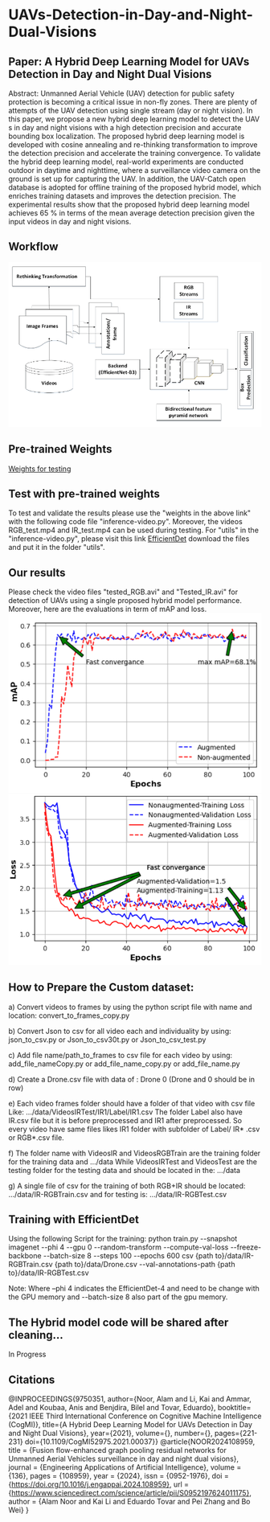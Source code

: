 # UAVs-Detection-in-Day-and-Night-Dual-Visions
## Paper: A Hybrid Deep Learning Model for UAVs Detection in Day and Night Dual Visions
Abstract:
Unmanned Aerial Vehicle (UAV) detection for public safety protection is becoming a critical issue in non-fly zones. There are plenty of attempts of the UAV detection using single stream (day or night vision). In this paper, we propose a new hybrid deep learning model to detect the UAV s in day and night visions with a high detection precision and accurate bounding box localization. The proposed hybrid deep learning model is developed with cosine annealing and re-thinking transformation to improve the detection precision and accelerate the training convergence. To validate the hybrid deep learning model, real-world experiments are conducted outdoor in daytime and nighttime, where a surveillance video camera on the ground is set up for capturing the UAV. In addition, the UAV-Catch open database is adopted for offline training of the proposed hybrid model, which enriches training datasets and improves the detection precision. The experimental results show that the proposed hybrid deep learning model achieves 65 % in terms of the mean average detection precision given the input videos in day and night visions.
## Workflow 
![image info](block_diagram.png)
## Pre-trained Weights
[Weights for testing](https://drive.google.com/file/d/1pwSm5Nojg9nxtegvFFAmmrgqGTemmH1L/view?usp=sharing)
## Test with pre-trained weights
To test and validate the results please use the "weights in the above link" with the following code file "inference-video.py". Moreover, the videos RGB_test.mp4 and IR_test.mp4 can be used during testing. For "utils" in the "inference-video.py", please visit this link [EfficientDet](https://github.com/xuannianz/EfficientDet/tree/master/utils) download the files and put it in the folder "utils".
## Our results
Please check the video files "tested_RGB.avi" and "Tested_IR.avi" for detection of UAVs using a single proposed hybrid model performance. Moreover, here are the evaluations in term of mAP and loss.
![image info](mAP.png)
![image info](Train_Validation_Losses.png)
## How to Prepare the Custom dataset:
a) Convert videos to frames by using the python script file with name and location:
convert_to_frames_copy.py

b) Convert Json to csv for all video each and individuality by using:
json_to_csv.py or Json_to_csv30t.py or Json_to_csv_test.py

c) Add file name/path_to_frames to csv file for each video by using:
add_file_nameCopy.py or add_file_name_copy.py or add_file_name.py

d) Create a Drone.csv file with data of :
Drone 0 (Drone and 0 should be in row)

e) Each video frames folder should have a folder of that video with csv file Like:
.../data/VideosIRTest/IR1/Label/IR1.csv
The folder Label also have IR.csv file but it is before preprocessed and IR1 after preprocessed. So every video have same files likes IR1 folder with subfolder of Label/ IR* .csv or RGB*.csv file.

f) The folder name with VideosIR and VideosRGBTrain are the training folder for the training data
and .../data
While
VideosIRTest and VideosTest are the testing folder for the testing data and should be located in the: .../data

g) A single file of csv for the training of both RGB+IR should be located:
.../data/IR-RGBTrain.csv and for testing is:
.../data/IR-RGBTest.csv
## Training with EfficientDet
Using the following Script for the training:
python train.py --snapshot imagenet --phi 4 --gpu 0 --random-transform --compute-val-loss --freeze-backbone --batch-size 8 --steps 100 --epochs 600  csv {path to}/data/IR-RGBTrain.csv {path to}/data/Drone.csv --val-annotations-path {path to}/data/IR-RGBTest.csv

Note: Where –phi 4 indicates the EfficientDet-4 and need to be change with the GPU memory and --batch-size 8 also part of the gpu memory.	 
## The Hybrid model code will be shared after cleaning...
In Progress

## Citations
@INPROCEEDINGS{9750351,
  author={Noor, Alam and Li, Kai and Ammar, Adel and Koubaa, Anis and Benjdira, Bilel and Tovar, Eduardo},
  booktitle={2021 IEEE Third International Conference on Cognitive Machine Intelligence (CogMI)}, 
  title={A Hybrid Deep Learning Model for UAVs Detection in Day and Night Dual Visions}, 
  year={2021},
  volume={},
  number={},
  pages={221-231}
  doi={10.1109/CogMI52975.2021.00037}}
@article{NOOR2024108959,
title = {Fusion flow-enhanced graph pooling residual networks for Unmanned Aerial Vehicles surveillance in day and night dual visions},
journal = {Engineering Applications of Artificial Intelligence},
volume = {136},
pages = {108959},
year = {2024},
issn = {0952-1976},
doi = {https://doi.org/10.1016/j.engappai.2024.108959},
url = {https://www.sciencedirect.com/science/article/pii/S0952197624011175},
author = {Alam Noor and Kai Li and Eduardo Tovar and Pei Zhang and Bo Wei}
}
  
